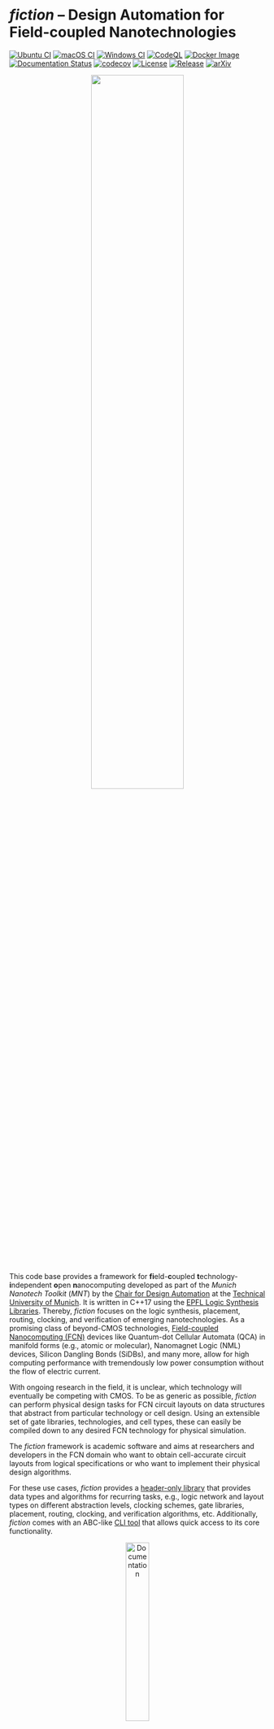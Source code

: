 # *fiction* &ndash; Design Automation for Field-coupled Nanotechnologies

[![Ubuntu CI](https://img.shields.io/github/actions/workflow/status/marcelwa/fiction/ubuntu.yml?label=Ubuntu&logo=ubuntu&style=flat-square)](https://github.com/marcelwa/fiction/actions/workflows/ubuntu.yml)
[![macOS CI](https://img.shields.io/github/actions/workflow/status/marcelwa/fiction/macos.yml?label=macOS&logo=apple&style=flat-square)](https://github.com/marcelwa/fiction/actions/workflows/macos.yml)
[![Windows CI](https://img.shields.io/github/actions/workflow/status/marcelwa/fiction/windows.yml?label=Windows&logo=windows&style=flat-square)](https://github.com/marcelwa/fiction/actions/workflows/windows.yml)
[![CodeQL](https://img.shields.io/github/actions/workflow/status/marcelwa/fiction/codeql-analysis.yml?label=CodeQL&logo=github&style=flat-square)](https://github.com/marcelwa/fiction/actions/workflows/codeql-analysis.yml)
[![Docker Image](https://img.shields.io/github/actions/workflow/status/marcelwa/fiction/docker-image.yml?label=Docker&logo=docker&style=flat-square)](https://github.com/marcelwa/fiction/actions/workflows/docker-image.yml)
[![Documentation Status](https://img.shields.io/readthedocs/fiction?label=Docs&logo=readthedocs&style=flat-square)](https://fiction.readthedocs.io/)
[![codecov](https://img.shields.io/codecov/c/github/marcelwa/fiction?label=Coverage&logo=codecov&style=flat-square)](https://codecov.io/gh/marcelwa/fiction)
[![License](https://img.shields.io/github/license/marcelwa/fiction?label=License&style=flat-square)](https://github.com/marcelwa/fiction/blob/main/LICENSE.txt)
[![Release](https://img.shields.io/github/v/release/marcelwa/fiction?label=fiction&style=flat-square)](https://github.com/marcelwa/fiction/releases)
[![arXiv](https://img.shields.io/static/v1?label=arXiv&message=1905.02477&color=informational&style=flat-square)](https://arxiv.org/abs/1905.02477)

<p align="center">
  <picture>
    <source media="(prefers-color-scheme: dark)" srcset="docs/_static/mnt_light.svg" width="60%">
    <img src="docs/_static/mnt_dark.svg" width="60%">
  </picture>
</p>

This code base provides a framework for **fi**eld-**c**oupled **t**echnology-**i**ndependent **o**pen **n**anocomputing
developed as part of the _Munich Nanotech Toolkit_ (_MNT_) by the [Chair for Design Automation](https://www.cda.cit.tum.de/)
at the [Technical University of Munich](https://www.tum.de/). It is written in C++17 using the
[EPFL Logic Synthesis Libraries](https://github.com/lsils/lstools-showcase). Thereby, *fiction*
focuses on the logic synthesis, placement, routing, clocking, and verification of emerging nanotechnologies. As a
promising class of beyond-CMOS technologies,
[Field-coupled Nanocomputing (FCN)](https://www.springer.com/de/book/9783662437216) devices like Quantum-dot Cellular
Automata (QCA) in manifold forms (e.g., atomic or molecular), Nanomagnet Logic (NML) devices, Silicon Dangling Bonds
(SiDBs), and many more, allow for high computing performance with tremendously low power consumption without the flow of
electric current.

With ongoing research in the field, it is unclear, which technology will eventually be competing with CMOS. To be as
generic as possible, *fiction* can perform physical design tasks for FCN circuit layouts on data structures that
abstract from particular technology or cell design. Using an extensible set of gate libraries, technologies, and cell
types, these can easily be compiled down to any desired FCN technology for physical simulation.

The *fiction* framework is academic software and aims at researchers and developers in the FCN domain who want to obtain
cell-accurate circuit layouts from logical specifications or who want to implement their physical design algorithms.

For these use cases, *fiction* provides
a [header-only library](https://fiction.readthedocs.io/en/latest/getting_started.html#using-fiction-as-a-header-only-library)
that provides data types and algorithms for recurring tasks, e.g., logic network and layout types on different
abstraction levels, clocking schemes, gate libraries, placement, routing, clocking, and verification algorithms, etc.
Additionally, *fiction* comes with an
ABC-like [CLI tool](https://fiction.readthedocs.io/en/latest/getting_started.html#using-fiction-as-a-stand-alone-cli-tool)
that allows quick access to its core functionality.


<p align="center">
  <a href="https://fiction.readthedocs.io/en/latest/">
  <img width=30% src="https://img.shields.io/badge/documentation-blue?style=for-the-badge&logo=read%20the%20docs" alt="Documentation" />
  </a>
</p>

If you have any questions, comments, or suggestions, please do not hesitate to get in touch.

## Quick Start

> Clone the repository and its submodules:

```bash
git clone --recursive https://github.com/marcelwa/fiction.git
```

### The CLI

> Inside the newly cloned `fiction` folder, trigger the build process:

```bash
cmake . -B build
cd build
cmake --build . -j4
```

> Run the CLI tool:

```bash
cli/fiction
```

> Here is an example of running *fiction* to perform a full physical design flow on a QCA circuit layout that can
> afterward be simulated in QCADesigner:

![CLI example](docs/_static/fiction_cli_example.gif)

### The Header-only Library

> Add `fiction` as a sub-directory to your CMake project and link against `libfiction` (assuming your project is
> called `fanfiction`):

```CMake
add_subdirectory(fiction/)
target_link_libraries(fanfiction libfiction)
```

> Include the headers you need:

```C++
#include <fiction/layouts/cell_level_layout.hpp>
#include <fiction/layouts/clocking_scheme.hpp>
#include <fiction/technology/qca_one_library.hpp>
#include <fiction/io/write_qca_layout.hpp>
#include <fiction/...>
```

For a full getting started guide, please refer to
the [documentation](https://fiction.readthedocs.io/en/latest/getting_started.html).

## Supported Technologies

Physical design in *fiction* can be performed technology-independent. Only if resulted layouts are to be physically,
simulated, a specific technology implementation is required. To this end, *fiction* supports various potential FCN
implementations together with gate libraries to compile gate-level layout abstractions down to the cell level.
Additionally, output formats for state-of-the-art physical simulator engines are supported.

### Quantum-dot Cellular Automata (QCA)

<img src="docs/_static/qca_cells.png" alt="QCA cells" align="right" height="70"/>

Gate libraries:

- [QCA ONE](https://ieeexplore.ieee.org/document/7538997/)

File formats:

- `*.qca` for [QCADesigner](https://waluslab.ece.ubc.ca/qcadesigner/)
- `*.qll` for [MagCAD](https://topolinano.polito.it/) and [SCERPA](https://ieeexplore.ieee.org/document/8935211)
- `*.fqca` for [QCA-STACK](https://github.com/wlambooy/QCA-STACK)
- `*.svg` for visual representation

Many thanks to Frank Sill Torres for his support with the QCADesigner format, to Willem Lambooy for his support with the
QCA-STACK format, and to Sophia Kuhn for implementing the SVG writer!

### in-plane Nanomagnet Logic (iNML)

<img src="docs/_static/nml_cells.png" alt="iNML cells" align="right" height="70"/>

Gate libraries:

- [ToPoliNano](https://topolinano.polito.it/supported-technologies/)

File formats:

- `*.qcc` for [ToPoliNano](https://topolinano.polito.it/)
- `*.qll` for [ToPoliNano & MagCAD](https://topolinano.polito.it/)

Many thanks to Umberto Garlando, Fabrizio Riente, and Giuliana Beretta for their support!

### Silicon Dangling Bonds (SiDBs)

<img src="docs/_static/sidb_cells.png" alt="SiDB cells" align="right" height="70"/>

Gate libraries:

- [Bestagon](https://dl.acm.org/doi/10.1145/3489517.3530525)

File formats:

- `*.sqd` for [SiQAD](https://github.com/siqad/siqad)

Many thanks to Samuel Sze Hang Ng for his support!

## Implemented Design Automation Algorithms

The *fiction* framework provides implementations of state-of-the-art design automation algorithms for FCN technologies.
These algorithms can be used in evaluation scripts to perform logic synthesis, physical design, layout verification, and
physical simulation.

### Logic Synthesis

For logic synthesis, *fiction* relies on the [mockturtle library](https://github.com/lsils/mockturtle) that offers a
multitude of logic network types and optimization algorithms. Logic synthesis can be performed in external tools and
resulting Verilog/AIGER/BLIF/... files can be parsed by *fiction*. Alternatively, since *mockturtle* is included in
*fiction*, synthesis can be applied in the same evaluation script.

### Physical Design

For automatic FCN layout obtainment, *fiction* provides algorithms that
take [mockturtle logic networks](https://mockturtle.readthedocs.io/en/latest/implementations.html) as input
specification and output placed, routed, and clocked circuits.

<img src="docs/_static/compare1.png" alt="QCA Layout" align="right" width="280"/>

Among these algorithms are

- SMT-based [exact placement and routing](https://ieeexplore.ieee.org/document/8342060)
- OGD-based [scalable placement and routing](https://dl.acm.org/citation.cfm?id=3287705)
- SAT-based [one-pass synthesis](https://ieeexplore.ieee.org/document/9371573)
- SAT-based [multi-path routing](https://dl.acm.org/doi/10.1145/3565478.3572539)

plus several path-finding algorithms that work on generic layouts:

- shortest path via the [A* algorithm](https://ieeexplore.ieee.org/document/4082128)
- *k* shortest paths via [Yen's algorithm](https://www.ams.org/journals/qam/1970-27-04/S0033-569X-1970-0253822-7/)

### Verification

Layout correctness can be [validated](https://fiction.readthedocs.io/en/latest/algorithms/algorithms.html#verification)
using

- [Design Rule Violation (DRV)](https://fiction.readthedocs.io/en/latest/algorithms/verification.html#design-rule-violations-drvs)
  checking
- SAT-based [formal verification](https://ieeexplore.ieee.org/document/9218641) (equivalence checking)

### Physical Simulation

When a layout is compiled to the cell level via the application of a technology-dependent gate library, it can be
simulated using a physical model. Currently, the following simulation algorithms are implemented in *fiction*:

- Silicon Dangling Bonds (SiDBs)
    - [Exhaustive Groundstate Simulation (ExGS)](https://fiction.readthedocs.io/en/latest/algorithms/sidb_simulation.html#_CPPv4I0EN7fiction34exhaustive_ground_state_simulationEvRK3LytRK26sidb_simulation_parametersP10exgs_statsI3LytE)
    - [*QuickSim* Groundstate Simulation](https://arxiv.org/abs/2303.03422)

## Clocking Schemes

There are highly regular clocking schemes proposed for FCN technologies which can be used as a floor plan for physical
design. However, sometimes it can make sense to have more freedom and assign clock numbers on the fly. That is
why *fiction*
supports [regular and irregular clocking schemes](https://fiction.readthedocs.io/en/latest/layouts/clocking_scheme.html)
with variable amounts of clock numbers as QCA for instance uses four clock phases but iNML needs only three.

Built-in schemes are

|      [Columnar](https://ieeexplore.ieee.org/document/573740)       |    [Row](https://ieeexplore.ieee.org/document/573740)    |     [2DDWave](https://ieeexplore.ieee.org/document/1717097)      |
|:------------------------------------------------------------------:|:--------------------------------------------------------:|:----------------------------------------------------------------:|
| <img src="docs/_static/columnar.png" alt="Columnar" height="200"/> | <img src="docs/_static/row.png" alt="Row" height="200"/> | <img src="docs/_static/2ddwave.png" alt="2DDWave" height="200"/> |

|   [USE](https://ieeexplore.ieee.org/document/7219390)    | [RES](https://www.tandfonline.com/doi/abs/10.1080/21681724.2019.1570551) | [ESR](https://link.springer.com/content/pdf/10.1007/s10470-020-01760-4.pdf) |
|:--------------------------------------------------------:|:------------------------------------------------------------------------:|:---------------------------------------------------------------------------:|
| <img src="docs/_static/use.png" alt="USE" height="200"/> |         <img src="docs/_static/res.png" alt="RES" height="200"/>         |          <img src="docs/_static/esr.png" alt="ESR" height="200"/>           |

| [CFE](https://ietresearch.onlinelibrary.wiley.com/doi/10.1049/iet-cds.2019.0096) |    [BANCS](https://ieeexplore.ieee.org/document/8533251)     |
|:--------------------------------------------------------------------------------:|:------------------------------------------------------------:|
|             <img src="docs/_static/cfe.png" alt="CFE" height="200"/>             | <img src="docs/_static/bancs.png" alt="BANCS" height="300"/> |

plus the mentioned irregular open clocking that works via a clock map instead of a regular extrapolated cutout.

## Wire Crossings

<img src="docs/_static/cross.png" alt="Second layer crossing" align="left" width="200"/>

With many FCN technologies considered planar, wire crossings should be minimized if possible. However, there are some
options in QCA where, using a second layer, crossings over short distances and co-planar rotated cells become possible.
As both are just technical implementations of the same concept, *fiction* supports crossings as wires in a second grid
layer in its data structures. They will also be represented as such in corresponding SVG and QCADesigner output.
However, note that it is to be interpreted as the concept of crossings and could also be realized co-planar.

Wires are only allowed to cross other wires! Wires crossing gates is considered to lead to unstable signals.

## Gate Pins vs. Designated I/Os

<img src="docs/_static/io.png" alt="Input pin and cell output" align="right" width="200"/>

In the literature, both is seen: having input cells (pins) directly located in the gate structure or using designated
I/O elements which are located outside of gates. This distinction only makes sense on the gate-level and *fiction*
supports both approaches and offers usage in the implemented physical design algorithms.

## Multi Wires

<img src="docs/_static/multi.png" alt="Multi wires" align="left" width="200"/>

Gate-level abstraction has its limits. Often, chip area is wasted when only using a single wire per tile. In *fiction*,
cell-level layouts allow for precise control over cell placement and can, thus, also create multiple wire segments per
clock zone. Physical simulation can give an indication whether the built structures are implementing the intended
functionality.

## Synchronization Elements

<img src="docs/_static/se.png" alt="Synchronization element" align="right" width="150"/>

A technology extension proposes to utilize the external clock signal generator in an unconventional way: by creating
further asymmetric clock signals with extended *Hold* phases that are assigned to specific wire
tiles, [synchronization elements](https://ieeexplore.ieee.org/document/8626294) can be created that stall signals over
multiple clock cycles. These artificial latches are able to feed information to any other clock number, but their usage
reduces the overall throughput of the layout. In return, long wire detours for signal synchronization can be prevented.

## Cost Metrics

Designed layouts can be evaluated with regard to several cost functions. The following metrics are currently
implemented:

Gate-level layouts:

- Circuit dimension in tiles
- Number of gate tiles
- Number of wire tiles
- Number of wire crossings
- Number of [synchronization elements](#synchronization-elements)
- Critical path
- Throughput
- Bounding box
- Energy dissipation based on a [physical model](https://ieeexplore.ieee.org/document/8246526) (QCA only)

Cell-level layouts:

- Circuit dimension in cells
- Number of cells
- Bounding box
- Area usage in nm²
